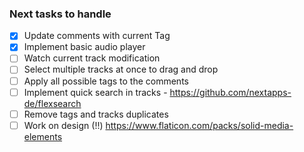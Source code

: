 ### Next tasks to handle

- [x] Update comments with current Tag
- [x] Implement basic audio player
- [ ] Watch current track modification
- [ ] Select multiple tracks at once to drag and drop
- [ ] Apply all possible tags to the comments
- [ ] Implement quick search in tracks - https://github.com/nextapps-de/flexsearch
- [ ] Remove tags and tracks duplicates
- [ ] Work on design (!!) https://www.flaticon.com/packs/solid-media-elements
